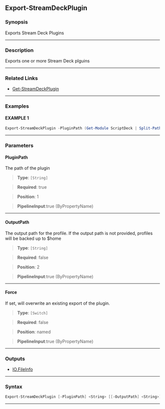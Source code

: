 Export-StreamDeckPlugin
-----------------------
### Synopsis
Exports Stream Deck Plugins

---
### Description

Exports one or more Stream Deck plguins

---
### Related Links
* [Get-StreamDeckPlugin](Get-StreamDeckPlugin.md)



---
### Examples
#### EXAMPLE 1
```PowerShell
Export-StreamDeckPlugin -PluginPath (Get-Module ScriptDeck | Split-Path | Join-Path -ChildPath "ScriptDeck.sdPlugin")
```

---
### Parameters
#### **PluginPath**

The path of the plugin



> **Type**: ```[String]```

> **Required**: true

> **Position**: 1

> **PipelineInput**:true (ByPropertyName)



---
#### **OutputPath**

The output path for the profile.
If the output path is not provided, profiles will be backed up to $home



> **Type**: ```[String]```

> **Required**: false

> **Position**: 2

> **PipelineInput**:true (ByPropertyName)



---
#### **Force**

If set, will overwrite an existing export of the plugin.



> **Type**: ```[Switch]```

> **Required**: false

> **Position**: named

> **PipelineInput**:true (ByPropertyName)



---
### Outputs
* [IO.FileInfo](https://learn.microsoft.com/en-us/dotnet/api/System.IO.FileInfo)




---
### Syntax
```PowerShell
Export-StreamDeckPlugin [-PluginPath] <String> [[-OutputPath] <String>] [-Force] [<CommonParameters>]
```
---
